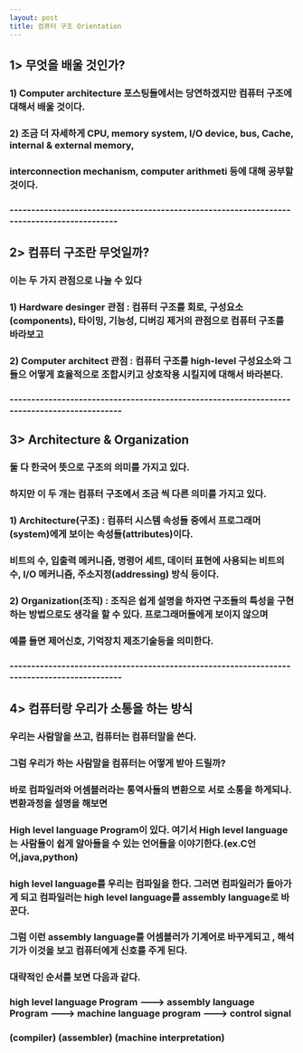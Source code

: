 ```yaml
---
layout: post
title: 컴퓨터 구조 Orientation
---
```

## 1> 무엇을 배울 것인가? 
### 1) Computer architecture 포스팅들에서는 당연하겠지만 컴퓨터 구조에 대해서 배울 것이다.
### 2) 조금 더 자세하게 CPU, memory system, I/O device, bus, Cache, internal & external memory,
###    interconnection mechanism, computer arithmeti 등에 대해 공부할 것이다. 
### ------------------------------------------------------------------------------------------
## 2> 컴퓨터 구조란 무엇일까?
### 이는 두 가지 관점으로 나눌 수 있다
### 1) Hardware desinger 관점 : 컴퓨터 구조를 회로, 구성요소(components), 타이밍, 기능성, 디버깅 제거의 관점으로 컴퓨터 구조를 바라보고
### 2) Computer architect 관점 : 컴퓨터 구조를 high-level 구성요소와 그들으 어떻게 효율적으로 조합시키고 상호작용 시킬지에 대해서 바라본다.
### -------------------------------------------------------------------------------------------
## 3> Architecture & Organization
### 둘 다 한국어 뜻으로 구조의 의미를 가지고 있다.
### 하지만 이 두 개는 컴퓨터 구조에서 조금 씩 다른 의미를 가지고 있다.
### 1) Architecture(구조) : 컴퓨터 시스템 속성들 중에서 프로그래머(system)에게 보이는 속성들(attributes)이다.
### 비트의 수, 입출력 메커니즘, 명령어 세트, 데이터 표현에 사용되는 비트의 수, I/O 메커니즘, 주소지정(addressing) 방식 등이다.
### 2) Organization(조직) : 조직은 쉽게 설명을 하자면 구조들의 특성을 구현하는 방법으로도 생각을 할 수 있다. 프로그래머들에게 보이지 않으며
###                         예를 들면 제어신호, 기억장치 제조기술등을 의미한다.
### -------------------------------------------------------------------------------------------
## 4> 컴퓨터랑 우리가 소통을 하는 방식
### 우리는 사람말을 쓰고, 컴퓨터는 컴퓨터말을 쓴다.
### 그럼 우리가 하는 사람말을 컴퓨터는 어떻게 받아 드릴까?
### 바로 컴파일러와 어셈블러라는 통역사들의 변환으로 서로 소통을 하게되나. 변환과정을 설명을 해보면
### High level language Program이 있다. 여기서 High level language는 사람들이 쉽게 알아들을 수 있는 언어들을 이야기한다.(ex.C언어,java,python)
### high level language를 우리는 컴파일을 한다. 그러면 컴파일러가 돌아가게 되고 컴파일러는 high level language를 assembly language로 바꾼다.
### 그럼 이런 assembly language를 어셈블러가 기계어로 바꾸게되고 , 해석기가 이것을 보고 컴퓨터에게 신호를 주게 된다.
### 대략적인 순서를 보면 다음과 같다.
### high level language Program ---> assembly language Program ---> machine language program ---> control signal
###                          (compiler)                     (assembler)           (machine interpretation)
